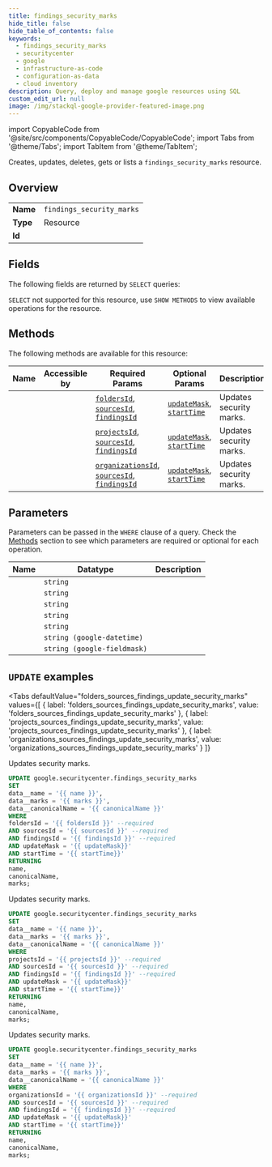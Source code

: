 ```yaml
--- 
title: findings_security_marks
hide_title: false
hide_table_of_contents: false
keywords:
  - findings_security_marks
  - securitycenter
  - google
  - infrastructure-as-code
  - configuration-as-data
  - cloud inventory
description: Query, deploy and manage google resources using SQL
custom_edit_url: null
image: /img/stackql-google-provider-featured-image.png
---
```


import CopyableCode from '@site/src/components/CopyableCode/CopyableCode';
import Tabs from '@theme/Tabs';
import TabItem from '@theme/TabItem';

Creates, updates, deletes, gets or lists a <code>findings_security_marks</code> resource.

## Overview
<table><tbody>
<tr><td><b>Name</b></td><td><code>findings_security_marks</code></td></tr>
<tr><td><b>Type</b></td><td>Resource</td></tr>
<tr><td><b>Id</b></td><td><CopyableCode code="google.securitycenter.findings_security_marks" /></td></tr>
</tbody></table>

## Fields

The following fields are returned by `SELECT` queries:

`SELECT` not supported for this resource, use `SHOW METHODS` to view available operations for the resource.


## Methods

The following methods are available for this resource:

<table>
<thead>
    <tr>
    <th>Name</th>
    <th>Accessible by</th>
    <th>Required Params</th>
    <th>Optional Params</th>
    <th>Description</th>
    </tr>
</thead>
<tbody>
<tr>
    <td><a href="#folders_sources_findings_update_security_marks"><CopyableCode code="folders_sources_findings_update_security_marks" /></a></td>
    <td><CopyableCode code="update" /></td>
    <td><a href="#parameter-foldersId"><code>foldersId</code></a>, <a href="#parameter-sourcesId"><code>sourcesId</code></a>, <a href="#parameter-findingsId"><code>findingsId</code></a></td>
    <td><a href="#parameter-updateMask"><code>updateMask</code></a>, <a href="#parameter-startTime"><code>startTime</code></a></td>
    <td>Updates security marks.</td>
</tr>
<tr>
    <td><a href="#projects_sources_findings_update_security_marks"><CopyableCode code="projects_sources_findings_update_security_marks" /></a></td>
    <td><CopyableCode code="update" /></td>
    <td><a href="#parameter-projectsId"><code>projectsId</code></a>, <a href="#parameter-sourcesId"><code>sourcesId</code></a>, <a href="#parameter-findingsId"><code>findingsId</code></a></td>
    <td><a href="#parameter-updateMask"><code>updateMask</code></a>, <a href="#parameter-startTime"><code>startTime</code></a></td>
    <td>Updates security marks.</td>
</tr>
<tr>
    <td><a href="#organizations_sources_findings_update_security_marks"><CopyableCode code="organizations_sources_findings_update_security_marks" /></a></td>
    <td><CopyableCode code="update" /></td>
    <td><a href="#parameter-organizationsId"><code>organizationsId</code></a>, <a href="#parameter-sourcesId"><code>sourcesId</code></a>, <a href="#parameter-findingsId"><code>findingsId</code></a></td>
    <td><a href="#parameter-updateMask"><code>updateMask</code></a>, <a href="#parameter-startTime"><code>startTime</code></a></td>
    <td>Updates security marks.</td>
</tr>
</tbody>
</table>

## Parameters

Parameters can be passed in the `WHERE` clause of a query. Check the [Methods](#methods) section to see which parameters are required or optional for each operation.

<table>
<thead>
    <tr>
    <th>Name</th>
    <th>Datatype</th>
    <th>Description</th>
    </tr>
</thead>
<tbody>
<tr id="parameter-findingsId">
    <td><CopyableCode code="findingsId" /></td>
    <td><code>string</code></td>
    <td></td>
</tr>
<tr id="parameter-foldersId">
    <td><CopyableCode code="foldersId" /></td>
    <td><code>string</code></td>
    <td></td>
</tr>
<tr id="parameter-organizationsId">
    <td><CopyableCode code="organizationsId" /></td>
    <td><code>string</code></td>
    <td></td>
</tr>
<tr id="parameter-projectsId">
    <td><CopyableCode code="projectsId" /></td>
    <td><code>string</code></td>
    <td></td>
</tr>
<tr id="parameter-sourcesId">
    <td><CopyableCode code="sourcesId" /></td>
    <td><code>string</code></td>
    <td></td>
</tr>
<tr id="parameter-startTime">
    <td><CopyableCode code="startTime" /></td>
    <td><code>string (google-datetime)</code></td>
    <td></td>
</tr>
<tr id="parameter-updateMask">
    <td><CopyableCode code="updateMask" /></td>
    <td><code>string (google-fieldmask)</code></td>
    <td></td>
</tr>
</tbody>
</table>

## `UPDATE` examples

<Tabs
    defaultValue="folders_sources_findings_update_security_marks"
    values={[
        { label: 'folders_sources_findings_update_security_marks', value: 'folders_sources_findings_update_security_marks' },
        { label: 'projects_sources_findings_update_security_marks', value: 'projects_sources_findings_update_security_marks' },
        { label: 'organizations_sources_findings_update_security_marks', value: 'organizations_sources_findings_update_security_marks' }
    ]}
>
<TabItem value="folders_sources_findings_update_security_marks">

Updates security marks.

```sql
UPDATE google.securitycenter.findings_security_marks
SET 
data__name = '{{ name }}',
data__marks = '{{ marks }}',
data__canonicalName = '{{ canonicalName }}'
WHERE 
foldersId = '{{ foldersId }}' --required
AND sourcesId = '{{ sourcesId }}' --required
AND findingsId = '{{ findingsId }}' --required
AND updateMask = '{{ updateMask}}'
AND startTime = '{{ startTime}}'
RETURNING
name,
canonicalName,
marks;
```
</TabItem>
<TabItem value="projects_sources_findings_update_security_marks">

Updates security marks.

```sql
UPDATE google.securitycenter.findings_security_marks
SET 
data__name = '{{ name }}',
data__marks = '{{ marks }}',
data__canonicalName = '{{ canonicalName }}'
WHERE 
projectsId = '{{ projectsId }}' --required
AND sourcesId = '{{ sourcesId }}' --required
AND findingsId = '{{ findingsId }}' --required
AND updateMask = '{{ updateMask}}'
AND startTime = '{{ startTime}}'
RETURNING
name,
canonicalName,
marks;
```
</TabItem>
<TabItem value="organizations_sources_findings_update_security_marks">

Updates security marks.

```sql
UPDATE google.securitycenter.findings_security_marks
SET 
data__name = '{{ name }}',
data__marks = '{{ marks }}',
data__canonicalName = '{{ canonicalName }}'
WHERE 
organizationsId = '{{ organizationsId }}' --required
AND sourcesId = '{{ sourcesId }}' --required
AND findingsId = '{{ findingsId }}' --required
AND updateMask = '{{ updateMask}}'
AND startTime = '{{ startTime}}'
RETURNING
name,
canonicalName,
marks;
```
</TabItem>
</Tabs>
